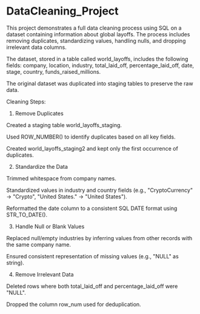 # DataCleaning_Project

This project demonstrates a full data cleaning process using SQL on a dataset containing information about global layoffs. The process includes removing duplicates, standardizing values, handling nulls, and dropping irrelevant data columns.

The dataset, stored in a table called world_layoffs, includes the following fields:
company,
location,
industry,
total_laid_off,
percentage_laid_off,
date,
stage,
country,
funds_raised_millions.

The original dataset was duplicated into staging tables to preserve the raw data.

Cleaning Steps:
1. Remove Duplicates

Created a staging table world_layoffs_staging.

Used ROW_NUMBER() to identify duplicates based on all key fields.

Created world_layoffs_staging2 and kept only the first occurrence of duplicates.

2. Standardize the Data

Trimmed whitespace from company names.

Standardized values in industry and country fields (e.g., "CryptoCurrency" → "Crypto", "United States." → "United States").

Reformatted the date column to a consistent SQL DATE format using STR_TO_DATE().

3. Handle Null or Blank Values

Replaced null/empty industries by inferring values from other records with the same company name.

Ensured consistent representation of missing values (e.g., "NULL" as string).

4. Remove Irrelevant Data

Deleted rows where both total_laid_off and percentage_laid_off were "NULL".

Dropped the column row_num used for deduplication.
